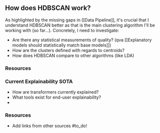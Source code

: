 ## How does HDBSCAN work?
As highlighted by the missing gaps in [[Data Pipeline]], it's crucial that I understand HDBSCAN better as that is the main clustering algorithm I'll be working with (so far...). Concretely, I need to investigate: 
- Are there any statistical measurements of quality? (qva [[Explanatory models should statistically match base models]])
- How are the clusters defined with regards to centroids? 
- How does HDBSCAN compare to other algorithms (like LDA)

### Resources

### Current Explainability SOTA
- How are transformers currently explained? 
- What tools exist for end-user explainability?
- 

### Resources
- Add links from other sources #to_do!
